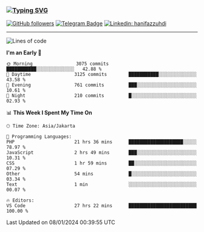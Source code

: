### [![Typing SVG](https://readme-typing-svg.herokuapp.com?font=lato&size=22&lines=Hi+There+👋)](https://git.io/typing-svg) 

[![GitHub followers](https://img.shields.io/github/followers/hanifazzuhdi?label=Follow&style=social)](https://github.com/hanifazzuhdi/?tab=follow) 
[![Telegram Badge](https://img.shields.io/badge/-hanif0198-blue?style=social&logo=telegram&link=https://www.t.me/hanif0198/)](https://www.t.me/hanif0198/) 
[![Linkedin: hanifazzuhdi](https://img.shields.io/badge/-hanifazzuhdi-blue?style=flat-square&logo=Linkedin&logoColor=white&link=https://www.linkedin.com/in/hanif-az-zuhdi-69688019b/)](https://www.linkedin.com/in/hanif-az-zuhdi-69688019b/) 

<hr/>

<!--START_SECTION:waka-->
![Lines of code](https://img.shields.io/badge/From%20Hello%20World%20I%27ve%20Written-41.5%20million%20lines%20of%20code-blue)

**I'm an Early 🐤** 

```text
🌞 Morning                3075 commits        ███████████░░░░░░░░░░░░░░   42.88 % 
🌆 Daytime                3125 commits        ███████████░░░░░░░░░░░░░░   43.58 % 
🌃 Evening                761 commits         ███░░░░░░░░░░░░░░░░░░░░░░   10.61 % 
🌙 Night                  210 commits         █░░░░░░░░░░░░░░░░░░░░░░░░   02.93 % 
```


📊 **This Week I Spent My Time On** 

```text
🕑︎ Time Zone: Asia/Jakarta

💬 Programming Languages: 
PHP                      21 hrs 36 mins      ████████████████████░░░░░   78.97 % 
JavaScript               2 hrs 49 mins       ███░░░░░░░░░░░░░░░░░░░░░░   10.31 % 
CSS                      1 hr 59 mins        ██░░░░░░░░░░░░░░░░░░░░░░░   07.29 % 
Other                    54 mins             █░░░░░░░░░░░░░░░░░░░░░░░░   03.34 % 
Text                     1 min               ░░░░░░░░░░░░░░░░░░░░░░░░░   00.07 % 

🔥 Editors: 
VS Code                  27 hrs 22 mins      █████████████████████████   100.00 % 
```


 Last Updated on 08/01/2024 00:39:55 UTC
<!--END_SECTION:waka-->

